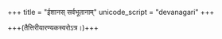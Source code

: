 +++
title = "ईशानस् सर्वभूतानाम्"
unicode_script = "devanagari"
+++

+++(तैत्तिरीयारण्यकस्वरोऽत्र।)+++

<div class="js_include" url="/vedAH_yajuH/taittirIyam/AraNyakam/sarva-prastutiH/06_mahA-nArAyaNopaniShat/47_IshAnas_sarvabhUtAnAm"  newLevelForH1="2" includeTitle="true"> </div>  
